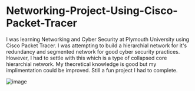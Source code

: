 # Networking-Project-Using-Cisco-Packet-Tracer

I was learning Networking and Cyber Security at Plymouth University using Cisco Packet Tracer. I was attempting to build a hierarchial network for it's redundancy and segmented network for good cyber security practices. However, I had to settle with this which is a type of collapsed core hierarchial network. My theoretical knowledge is good but my implimentation could be improved. Still a fun project I had to complete.

![image](https://user-images.githubusercontent.com/91668778/200458633-dc456ddf-7316-4ee4-b9df-0420167a8b57.png)
